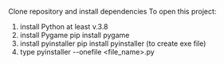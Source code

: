 Clone repository and install dependencies
To open this project:
1. install Python at least v.3.8
2. install Pygame pip install pygame
3. install pyinstaller pip install pyinstaller (to create exe file)
4. type pyinstaller --onefile <file_name>.py
